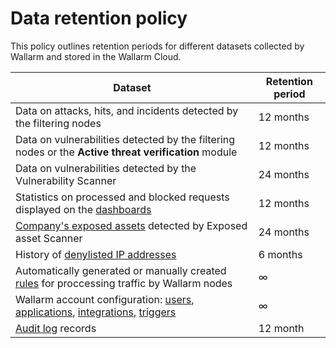 # Data retention policy

This policy outlines retention periods for different datasets collected by Wallarm and stored in the Wallarm Cloud.

| Dataset                                                                                                                                                                                                                                | Retention period |
|----------------------------------------------------------------------------------------------------------------------------------------------------------------------------------------------------------------------------------------|------------------|
| Data on attacks, hits, and incidents detected by the filtering nodes                                                                                                                                                                         | 12 months        |
| Data on vulnerabilities detected by the filtering nodes or the **Active threat verification** module                                                                                                                                                                  | 12 months        |
| Data on vulnerabilities detected by the Vulnerability Scanner                                                                                                                                                                          | 24 months        |
| Statistics on processed and blocked requests displayed on the [dashboards](../user-guides/dashboard/intro.md)                                                                                                                          | 12 months        |
| [Company's exposed assets](../user-guides/scanner.md) detected by Exposed asset Scanner                                                                                                                                            | 24 months        |
| History of [denylisted IP addresses](../user-guides/denylist.md)                                                                                                                                                                     | 6 months         |
| Automatically generated or manually created [rules](../user-guides/rules/intro.md) for proccessing traffic by Wallarm nodes                                                                                                              | ∞                |
| Wallarm account configuration: [users](../user-guides/settings/users.md), [applications](../user-guides/settings/applications.md), [integrations](../user-guides/settings/integrations/integrations-intro.md), [triggers](../user-guides/triggers/triggers.md) | ∞                |
| [Audit log](../user-guides/settings/audit-log.md) records                                                                                                                                                                           | 12 month         |
